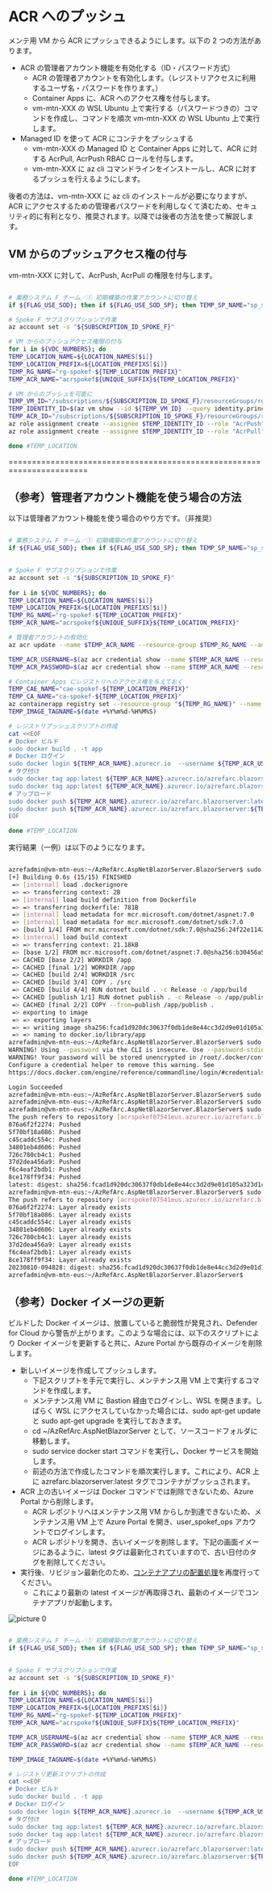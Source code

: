 # ACR へのプッシュ

メンテ用 VM から ACR にプッシュできるようにします。以下の 2 つの方法があります。

- ACR の管理者アカウント機能を有効化する（ID・パスワード方式）
  - ACR の管理者アカウントを有効化します。（レジストリアクセスに利用するユーザ名・パスワードを作ります。）
  - Container Apps に、ACR へのアクセス権を付与します。
  - vm-mtn-XXX の WSL Ubuntu 上で実行する（パスワードつきの）コマンドを作成し、コマンドを順次 vm-mtn-XXX の WSL Ubuntu 上で実行します。
- Managed ID を使って ACR にコンテナをプッシュする
  - vm-mtn-XXX の Managed ID と Container Apps に対して、ACR に対する AcrPull, AcrPush RBAC ロールを付与します。
  - vm-mtn-XXX に az cli コマンドラインをインストールし、ACR に対するプッシュを行えるようにします。

後者の方法は、vm-mtn-XXX に az cli のインストールが必要になりますが、ACR にアクセスするための管理者パスワードを利用しなくて済むため、セキュリティ的に有利となり、推奨されます。以降では後者の方法を使って解説します。

## VM からのプッシュアクセス権の付与

vm-mtn-XXX に対して、AcrPush, AcrPull の権限を付与します。

```bash

# 業務システム F チーム／① 初期構築の作業アカウントに切り替え
if ${FLAG_USE_SOD}; then if ${FLAG_USE_SOD_SP}; then TEMP_SP_NAME="sp_spokef_dev"; az login --service-principal --username ${SP_APP_IDS[${TEMP_SP_NAME}]} --password "${SP_PWDS[${TEMP_SP_NAME}]}" --tenant ${PRIMARY_DOMAIN_NAME} --allow-no-subscriptions; else az account clear; az login -u "user_spokef_dev@${PRIMARY_DOMAIN_NAME}" -p "${ADMIN_PASSWORD}"; fi; fi

# Spoke F サブスクリプションで作業
az account set -s "${SUBSCRIPTION_ID_SPOKE_F}"

# VM からのプッシュアクセス権限の付与 
for i in ${VDC_NUMBERS}; do
TEMP_LOCATION_NAME=${LOCATION_NAMES[$i]}
TEMP_LOCATION_PREFIX=${LOCATION_PREFIXS[$i]}
TEMP_RG_NAME="rg-spokef-${TEMP_LOCATION_PREFIX}"
TEMP_ACR_NAME="acrspokef${UNIQUE_SUFFIX}${TEMP_LOCATION_PREFIX}"

# VM からのプッシュを可能に
TEMP_VM_ID="/subscriptions/${SUBSCRIPTION_ID_SPOKE_F}/resourceGroups/rg-spokefmtn-${TEMP_LOCATION_PREFIX}/providers/Microsoft.Compute/virtualMachines/vm-mtn-${TEMP_LOCATION_PREFIX}"
TEMP_IDENTITY_ID=$(az vm show --id ${TEMP_VM_ID} --query identity.principalId -o tsv)
TEMP_ACR_ID="/subscriptions/${SUBSCRIPTION_ID_SPOKE_F}/resourceGroups/rg-spokef-${TEMP_LOCATION_PREFIX}/providers/Microsoft.ContainerRegistry/registries/${TEMP_ACR_NAME}"
az role assignment create --assignee $TEMP_IDENTITY_ID --role "AcrPush" --scope $TEMP_ACR_ID
az role assignment create --assignee $TEMP_IDENTITY_ID --role "AcrPull" --scope $TEMP_ACR_ID

done #TEMP_LOCATION

```

=======================================================================


## （参考）管理者アカウント機能を使う場合の方法

以下は管理者アカウント機能を使う場合のやり方です。（非推奨）

```bash

# 業務システム F チーム／① 初期構築の作業アカウントに切り替え
if ${FLAG_USE_SOD}; then if ${FLAG_USE_SOD_SP}; then TEMP_SP_NAME="sp_spokef_dev"; az login --service-principal --username ${SP_APP_IDS[${TEMP_SP_NAME}]} --password "${SP_PWDS[${TEMP_SP_NAME}]}" --tenant ${PRIMARY_DOMAIN_NAME} --allow-no-subscriptions; else az account clear; az login -u "user_spokef_dev@${PRIMARY_DOMAIN_NAME}" -p "${ADMIN_PASSWORD}"; fi; fi

 
# Spoke F サブスクリプションで作業
az account set -s "${SUBSCRIPTION_ID_SPOKE_F}"
 
for i in ${VDC_NUMBERS}; do
TEMP_LOCATION_NAME=${LOCATION_NAMES[$i]}
TEMP_LOCATION_PREFIX=${LOCATION_PREFIXS[$i]}
TEMP_RG_NAME="rg-spokef-${TEMP_LOCATION_PREFIX}"
TEMP_ACR_NAME="acrspokef${UNIQUE_SUFFIX}${TEMP_LOCATION_PREFIX}"

# 管理者アカウントの有効化
az acr update --name $TEMP_ACR_NAME --resource-group $TEMP_RG_NAME --admin-enabled true

TEMP_ACR_USERNAME=$(az acr credential show --name $TEMP_ACR_NAME --resource-group $TEMP_RG_NAME --query username -o tsv)
TEMP_ACR_PASSWORD=$(az acr credential show --name $TEMP_ACR_NAME --resource-group $TEMP_RG_NAME --query passwords[0].value -o tsv)

# Container Apps にレジストリへのアクセス権を与えておく
TEMP_CAE_NAME="cae-spokef-${TEMP_LOCATION_PREFIX}"
TEMP_CA_NAME="ca-spokef-${TEMP_LOCATION_PREFIX}"
az containerapp registry set --resource-group "${TEMP_RG_NAME}" --name "${TEMP_CA_NAME}" --server ${TEMP_ACR_NAME}.azurecr.io --username ${TEMP_ACR_USERNAME} --password ${TEMP_ACR_PASSWORD}
TEMP_IMAGE_TAGNAME=$(date +%Y%m%d-%H%M%S)

# レジストリプッシュスクリプトの作成
cat <<EOF
# Docker ビルド
sudo docker build . -t app
# Docker ログイン
sudo docker login ${TEMP_ACR_NAME}.azurecr.io  --username ${TEMP_ACR_USERNAME} --password ${TEMP_ACR_PASSWORD}
# タグ付け
sudo docker tag app:latest ${TEMP_ACR_NAME}.azurecr.io/azrefarc.blazorserver:latest
sudo docker tag app:latest ${TEMP_ACR_NAME}.azurecr.io/azrefarc.blazorserver:${TEMP_IMAGE_TAGNAME}
# アップロード
sudo docker push ${TEMP_ACR_NAME}.azurecr.io/azrefarc.blazorserver:latest
sudo docker push ${TEMP_ACR_NAME}.azurecr.io/azrefarc.blazorserver:${TEMP_IMAGE_TAGNAME}
EOF

done #TEMP_LOCATION

```

実行結果（一例）は以下のようになります。

```bash

azrefadmin@vm-mtn-eus:~/AzRefArc.AspNetBlazorServer.BlazorServer$ sudo docker build . -t app
[+] Building 0.6s (15/15) FINISHED                                                                       docker:default
 => [internal] load .dockerignore                                                                                  0.1s
 => => transferring context: 2B                                                                                    0.0s
 => [internal] load build definition from Dockerfile                                                               0.0s
 => => transferring dockerfile: 781B                                                                               0.0s
 => [internal] load metadata for mcr.microsoft.com/dotnet/aspnet:7.0                                               0.2s
 => [internal] load metadata for mcr.microsoft.com/dotnet/sdk:7.0                                                  0.2s
 => [build 1/4] FROM mcr.microsoft.com/dotnet/sdk:7.0@sha256:24f22e1142432dea3a34d350686be77be5e454ccb9fab7c00d67  0.0s
 => [internal] load build context                                                                                  0.1s
 => => transferring context: 21.18kB                                                                               0.0s
 => [base 1/2] FROM mcr.microsoft.com/dotnet/aspnet:7.0@sha256:b30456a5d899c34443df908982f82ffb574412c848f30701b8  0.0s
 => CACHED [base 2/2] WORKDIR /app                                                                                 0.0s
 => CACHED [final 1/2] WORKDIR /app                                                                                0.0s
 => CACHED [build 2/4] WORKDIR /src                                                                                0.0s
 => CACHED [build 3/4] COPY . /src                                                                                 0.0s
 => CACHED [build 4/4] RUN dotnet build . -c Release -o /app/build                                                 0.0s
 => CACHED [publish 1/1] RUN dotnet publish . -c Release -o /app/publish                                           0.0s
 => CACHED [final 2/2] COPY --from=publish /app/publish .                                                          0.0s
 => exporting to image                                                                                             0.0s
 => => exporting layers                                                                                            0.0s
 => => writing image sha256:fcad1d920dc30637f0db1de8e44cc3d2d9e01d105a323d1c60f81a544c10ba8e                       0.0s
 => => naming to docker.io/library/app                                                                             0.0s
azrefadmin@vm-mtn-eus:~/AzRefArc.AspNetBlazorServer.BlazorServer$ sudo docker login acrspokef07541eus.azurecr.io  --username acrspokef07541eus --password xxxxxxxxxxxxxxxxxxxxxxxxxxxxxxxxxxxxxxxxxxxxxxxxxxxxxxxxx
WARNING! Using --password via the CLI is insecure. Use --password-stdin.
WARNING! Your password will be stored unencrypted in /root/.docker/config.json.
Configure a credential helper to remove this warning. See
https://docs.docker.com/engine/reference/commandline/login/#credentials-store

Login Succeeded
azrefadmin@vm-mtn-eus:~/AzRefArc.AspNetBlazorServer.BlazorServer$ sudo docker tag app:latest acrspokef07541eus.azurecr.io/azrefarc.blazorserver:latest
azrefadmin@vm-mtn-eus:~/AzRefArc.AspNetBlazorServer.BlazorServer$ sudo docker tag app:latest acrspokef07541eus.azurecr.io/azrefarc.blazorserver:20230810-094828
azrefadmin@vm-mtn-eus:~/AzRefArc.AspNetBlazorServer.BlazorServer$ sudo docker push acrspokef07541eus.azurecr.io/azrefarc.blazorserver:latest
The push refers to repository [acrspokef07541eus.azurecr.io/azrefarc.blazorserver]
076a6f2f2274: Pushed
5f70bf18a086: Pushed
c45caddc554c: Pushed
34801eb4d606: Pushed
726c780cb4c1: Pushed
37d2dea456a9: Pushed
f6c4eaf2bdb1: Pushed
8ce178ff9f34: Pushed
latest: digest: sha256:fcad1d920dc30637f0db1de8e44cc3d2d9e01d105a323d1c60f81a544c10ba8e size: 1996
azrefadmin@vm-mtn-eus:~/AzRefArc.AspNetBlazorServer.BlazorServer$ sudo docker push acrspokef07541eus.azurecr.io/azrefarc.blazorserver:20230810-094828
The push refers to repository [acrspokef07541eus.azurecr.io/azrefarc.blazorserver]
076a6f2f2274: Layer already exists
5f70bf18a086: Layer already exists
c45caddc554c: Layer already exists
34801eb4d606: Layer already exists
726c780cb4c1: Layer already exists
37d2dea456a9: Layer already exists
f6c4eaf2bdb1: Layer already exists
8ce178ff9f34: Layer already exists
20230810-094828: digest: sha256:fcad1d920dc30637f0db1de8e44cc3d2d9e01d105a323d1c60f81a544c10ba8e size: 1996
azrefadmin@vm-mtn-eus:~/AzRefArc.AspNetBlazorServer.BlazorServer$

```

## （参考）Docker イメージの更新

ビルドした Docker イメージは、放置していると脆弱性が発見され、Defender for Cloud から警告が上がります。このような場合には、以下のスクリプトにより Docker イメージを更新すると共に、Azure Portal から既存のイメージを削除します。

- 新しいイメージを作成してプッシュします。
  - 下記スクリプトを手元で実行し、メンテナンス用 VM 上で実行するコマンドを作成します。
  - メンテナンス用 VM に Bastion 経由でログインし、WSL を開きます。しばらく WSL にアクセスしていなかった場合には、sudo apt-get update と sudo apt-get upgrade を実行しておきます。
  - cd ~/AzRefArc.AspNetBlazorServer として、ソースコードフォルダに移動します。
  - sudo service docker start コマンドを実行し、Docker サービスを開始します。
  - 前述の方法で作成したコマンドを順次実行します。これにより、ACR 上に azrefarc.blazorserver:latest タグでコンテナがプッシュされます。
- ACR 上の古いイメージは Docker コマンドでは削除できないため、Azure Portal から削除します。
  - ACR レポジトリへはメンテナンス用 VM からしか到達できないため、メンテナンス用 VM 上で Azure Portal を開き、user_spokef_ops アカウントでログインします。
  - ACR レポジトリを開き、古いイメージを削除します。下記の画面イメージにあるように、latest タグは最新化されていますので、古い日付のタグを削除してください。
- 実行後、リビジョン最新化のため、[コンテナアプリの配置処理](62_05_コンテナアプリの配置.md)を再度行ってください。
  - これにより最新の latest イメージが再取得され、最新のイメージでコンテナアプリが起動します。

![picture 0](./images/a249359d4423f75e8e8e0b8ad447cb302a64be8c8484d39206c755a0f80dff9d.png)  

```bash

# 業務システム F チーム／① 初期構築の作業アカウントに切り替え
if ${FLAG_USE_SOD}; then if ${FLAG_USE_SOD_SP}; then TEMP_SP_NAME="sp_spokef_dev"; az login --service-principal --username ${SP_APP_IDS[${TEMP_SP_NAME}]} --password "${SP_PWDS[${TEMP_SP_NAME}]}" --tenant ${PRIMARY_DOMAIN_NAME} --allow-no-subscriptions; else az account clear; az login -u "user_spokef_dev@${PRIMARY_DOMAIN_NAME}" -p "${ADMIN_PASSWORD}"; fi; fi

 
# Spoke F サブスクリプションで作業
az account set -s "${SUBSCRIPTION_ID_SPOKE_F}"
 
for i in ${VDC_NUMBERS}; do
TEMP_LOCATION_NAME=${LOCATION_NAMES[$i]}
TEMP_LOCATION_PREFIX=${LOCATION_PREFIXS[$i]}
TEMP_RG_NAME="rg-spokef-${TEMP_LOCATION_PREFIX}"
TEMP_ACR_NAME="acrspokef${UNIQUE_SUFFIX}${TEMP_LOCATION_PREFIX}"

TEMP_ACR_USERNAME=$(az acr credential show --name $TEMP_ACR_NAME --resource-group $TEMP_RG_NAME --query username -o tsv)
TEMP_ACR_PASSWORD=$(az acr credential show --name $TEMP_ACR_NAME --resource-group $TEMP_RG_NAME --query passwords[0].value -o tsv)

TEMP_IMAGE_TAGNAME=$(date +%Y%m%d-%H%M%S)

# レジストリ更新スクリプトの作成
cat <<EOF
# Docker ビルド
sudo docker build . -t app
# Docker ログイン
sudo docker login ${TEMP_ACR_NAME}.azurecr.io  --username ${TEMP_ACR_USERNAME} --password ${TEMP_ACR_PASSWORD}
# タグ付け
sudo docker tag app:latest ${TEMP_ACR_NAME}.azurecr.io/azrefarc.blazorserver:latest
sudo docker tag app:latest ${TEMP_ACR_NAME}.azurecr.io/azrefarc.blazorserver:${TEMP_IMAGE_TAGNAME}
# アップロード
sudo docker push ${TEMP_ACR_NAME}.azurecr.io/azrefarc.blazorserver:latest
sudo docker push ${TEMP_ACR_NAME}.azurecr.io/azrefarc.blazorserver:${TEMP_IMAGE_TAGNAME}
EOF

done #TEMP_LOCATION

```
